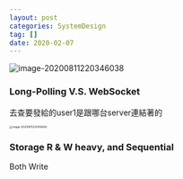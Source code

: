 ```yaml
---
layout: post
categories: SystemDesign
tag: []
date: 2020-02-07
---
```






![image-20200811220346038](https://tva1.sinaimg.cn/large/007S8ZIlgy1ghn80sqe3xj30pg0dadie.jpg)



### Long-Polling V.S. WebSocket

去查要發給的user1是跟哪台server連結著的

<img src="https://tva1.sinaimg.cn/large/007S8ZIlgy1ghn81z78ipj30na0eitan.jpg" alt="image-20200811220456942" style="zoom:33%;" />



### Storage R & W heavy, and Sequential

Both Write
